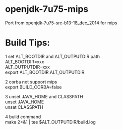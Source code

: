 # openjdk-7u75-mips
Port from openjdk-7u75-src-b13-18_dec_2014 for mips

# Build Tips:
1 set ALT_BOOTDIR and ALT_OUTPUTDIR path  
ALT_BOOTDIR=xxx  
ALT_OUTPUTDIR=xxx  
export ALT_BOOTDIR ALT_OUTPUTDIR  
  
2 corba not support mips  
export BUILD_CORBA=false  
  
3 unset JAVA_HOME and CLASSPATH  
unset JAVA_HOME  
unset CLASSPATH  
  
4 build command  
make 2>&1 | tee $ALT_OUTPUTDIR/build.log  
